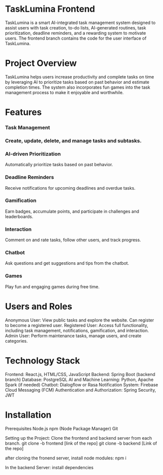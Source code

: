 <h1> TaskLumina Frontend</h1>
TaskLumina is a smart AI-integrated task management system designed to assist users with task creation, to-do lists, AI-generated routines, task prioritization, deadline reminders, and a rewarding system to motivate users. The frontend branch contains the code for the user interface of TaskLumina.

<h1>Project Overview</h1>
TaskLumina helps users increase productivity and complete tasks on time by leveraging AI to prioritize tasks based on past behavior and estimate completion times. The system also incorporates fun games into the task management process to make it enjoyable and worthwhile.

<h1>Features</h1>
<h3>Task Management<h3>
Create, update, delete, and manage tasks and subtasks.
<h3> AI-driven Prioritization</h3>
Automatically prioritize tasks based on past behavior.
<h3>Deadline Reminders</h3> 
Receive notifications for upcoming deadlines and overdue tasks.
<h3>Gamification</h3> 
Earn badges, accumulate points, and participate in challenges and leaderboards.
<h3>Interaction</h3> 
Comment on and rate tasks, follow other users, and track progress.
<h3>Chatbot</h3> 
Ask questions and get suggestions and tips from the chatbot.
<h3>Games</h3> 
Play fun and engaging games during free time.
<h1>Users and Roles</h1>
Anonymous User: View public tasks and explore the website. Can register to become a registered user.
Registered User: Access full functionality, including task management, notifications, gamification, and interaction.
Admin User: Perform maintenance tasks, manage users, and create categories.
<h1>Technology Stack</h1>
Frontend: React.js, HTML/CSS, JavaScript
Backend: Spring Boot (backend branch)
Database: PostgreSQL
AI and Machine Learning: Python, Apache Spark (if needed)
Chatbot: Dialogflow or Rasa
Notification System: Firebase Cloud Messaging (FCM)
Authentication and Authorization: Spring Security, JWT
<h1>Installation</h1>
Prerequisites
Node.js
npm (Node Package Manager)
Git

Setting up the Project:
Clone the frontend and backend server from each branch. 
git clone -b frontend [link of the repo]
git clone -b backend [Link of the repo]

after cloning the fronend server, 
install node modules:
npm i

In the backend Server:
install dependencies 

